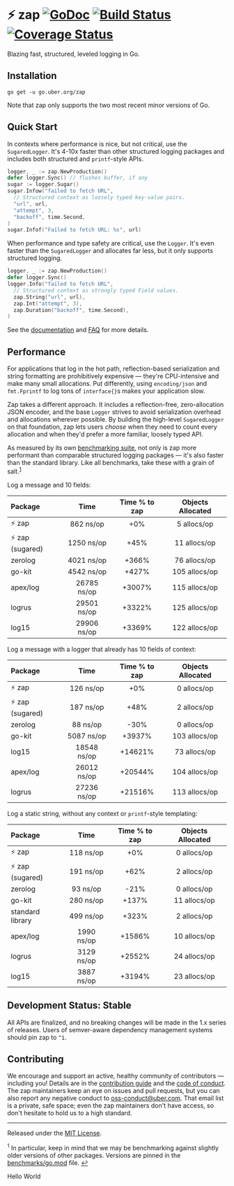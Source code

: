# :zap: zap [![GoDoc][doc-img]][doc] [![Build Status][ci-img]][ci] [![Coverage Status][cov-img]][cov]

Blazing fast, structured, leveled logging in Go.

## Installation

`go get -u go.uber.org/zap`

Note that zap only supports the two most recent minor versions of Go.

## Quick Start

In contexts where performance is nice, but not critical, use the
`SugaredLogger`. It's 4-10x faster than other structured logging
packages and includes both structured and `printf`-style APIs.

```go
logger, _ := zap.NewProduction()
defer logger.Sync() // flushes buffer, if any
sugar := logger.Sugar()
sugar.Infow("failed to fetch URL",
  // Structured context as loosely typed key-value pairs.
  "url", url,
  "attempt", 3,
  "backoff", time.Second,
)
sugar.Infof("Failed to fetch URL: %s", url)
```

When performance and type safety are critical, use the `Logger`. It's even
faster than the `SugaredLogger` and allocates far less, but it only supports
structured logging.

```go
logger, _ := zap.NewProduction()
defer logger.Sync()
logger.Info("failed to fetch URL",
  // Structured context as strongly typed Field values.
  zap.String("url", url),
  zap.Int("attempt", 3),
  zap.Duration("backoff", time.Second),
)
```

See the [documentation][doc] and [FAQ](FAQ.md) for more details.

## Performance

For applications that log in the hot path, reflection-based serialization and
string formatting are prohibitively expensive &mdash; they're CPU-intensive
and make many small allocations. Put differently, using `encoding/json` and
`fmt.Fprintf` to log tons of `interface{}`s makes your application slow.

Zap takes a different approach. It includes a reflection-free, zero-allocation
JSON encoder, and the base `Logger` strives to avoid serialization overhead
and allocations wherever possible. By building the high-level `SugaredLogger`
on that foundation, zap lets users *choose* when they need to count every
allocation and when they'd prefer a more familiar, loosely typed API.

As measured by its own [benchmarking suite][], not only is zap more performant
than comparable structured logging packages &mdash; it's also faster than the
standard library. Like all benchmarks, take these with a grain of salt.<sup
id="anchor-versions">[1](#footnote-versions)</sup>

Log a message and 10 fields:

| Package | Time | Time % to zap | Objects Allocated |
| :------ | :--: | :-----------: | :---------------: |
| :zap: zap | 862 ns/op | +0% | 5 allocs/op
| :zap: zap (sugared) | 1250 ns/op | +45% | 11 allocs/op
| zerolog | 4021 ns/op | +366% | 76 allocs/op
| go-kit | 4542 ns/op | +427% | 105 allocs/op
| apex/log | 26785 ns/op | +3007% | 115 allocs/op
| logrus | 29501 ns/op | +3322% | 125 allocs/op
| log15 | 29906 ns/op | +3369% | 122 allocs/op

Log a message with a logger that already has 10 fields of context:

| Package | Time | Time % to zap | Objects Allocated |
| :------ | :--: | :-----------: | :---------------: |
| :zap: zap | 126 ns/op | +0% | 0 allocs/op
| :zap: zap (sugared) | 187 ns/op | +48% | 2 allocs/op
| zerolog | 88 ns/op | -30% | 0 allocs/op
| go-kit | 5087 ns/op | +3937% | 103 allocs/op
| log15 | 18548 ns/op | +14621% | 73 allocs/op
| apex/log | 26012 ns/op | +20544% | 104 allocs/op
| logrus | 27236 ns/op | +21516% | 113 allocs/op

Log a static string, without any context or `printf`-style templating:

| Package | Time | Time % to zap | Objects Allocated |
| :------ | :--: | :-----------: | :---------------: |
| :zap: zap | 118 ns/op | +0% | 0 allocs/op
| :zap: zap (sugared) | 191 ns/op | +62% | 2 allocs/op
| zerolog | 93 ns/op | -21% | 0 allocs/op
| go-kit | 280 ns/op | +137% | 11 allocs/op
| standard library | 499 ns/op | +323% | 2 allocs/op
| apex/log | 1990 ns/op | +1586% | 10 allocs/op
| logrus | 3129 ns/op | +2552% | 24 allocs/op
| log15 | 3887 ns/op | +3194% | 23 allocs/op

## Development Status: Stable

All APIs are finalized, and no breaking changes will be made in the 1.x series
of releases. Users of semver-aware dependency management systems should pin
zap to `^1`.

## Contributing

We encourage and support an active, healthy community of contributors &mdash;
including you! Details are in the [contribution guide](CONTRIBUTING.md) and
the [code of conduct](CODE_OF_CONDUCT.md). The zap maintainers keep an eye on
issues and pull requests, but you can also report any negative conduct to
oss-conduct@uber.com. That email list is a private, safe space; even the zap
maintainers don't have access, so don't hesitate to hold us to a high
standard.

<hr>

Released under the [MIT License](LICENSE.txt).

<sup id="footnote-versions">1</sup> In particular, keep in mind that we may be
benchmarking against slightly older versions of other packages. Versions are
pinned in the [benchmarks/go.mod][] file. [↩](#anchor-versions)

[doc-img]: https://godoc.org/go.uber.org/zap?status.svg
[doc]: https://godoc.org/go.uber.org/zap
[ci-img]: https://travis-ci.com/uber-go/zap.svg?branch=master
[ci]: https://travis-ci.com/uber-go/zap
[cov-img]: https://codecov.io/gh/uber-go/zap/branch/master/graph/badge.svg
[cov]: https://codecov.io/gh/uber-go/zap
[benchmarking suite]: https://github.com/uber-go/zap/tree/master/benchmarks
[benchmarks/go.mod]: https://github.com/uber-go/zap/blob/master/benchmarks/go.mod

Hello World
